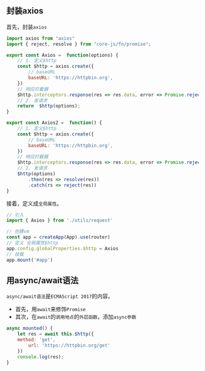 ## 封装axios

首先，封装`axios`

```js
import axios from "axios"
import { reject, resolve } from "core-js/fn/promise";

export const Axios =  function(options) {
    // 1. 定义$http
    const $http = axios.create({
        // baseURL
        baseURL: 'https://httpbin.org',
    })
    // 响应拦截器
    $http.interceptors.response(res => res.data, error => Promise.reject(error));
    // 2. 发请求
    return  $http(options);
}

export const Axios2 =  function() {
    // 1. 定义$http
    const $http = axios.create({
        // baseURL
        baseURL: 'https://httpbin.org',
    })
    // 响应拦截器
    $http.interceptors.response(res => res.data, error => Promise.reject(error));
    // 2. 发请求
    $http(options)
        .then(res => resolve(res))
        .catch(rs => reject(res))
}
```

接着，定义成`全局属性`。

```js
// 引入
import { Axios } from './utils/request'

// 创建vm
const app = createApp(App).use(router)
// 定义 全局属性$http
app.config.globalProperties.$http = Axios
// 挂载
app.mount('#app')
```

## 用async/await语法

`async/await语法`是`ECMAScript 2017`的内容。

- 首先，用`await`来修饰`Promise`
- 其次，在`await`的`调用地点`的`外层函数`，添加`async参数`

```js
async mounted() {
	let res = await this.$http({
	method: 'get',
		url: 'https://httpbin.org/get'
	})
	console.log(res);
}
```

